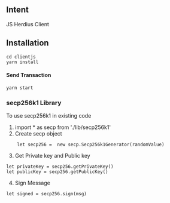 ## Intent

JS Herdius Client 

## Installation

```
cd clientjs
yarn install

```

#### Send Transaction
```
yarn start

```
### secp256k1 Library

To use secp256k1 in existing code

1) import * as secp from './lib/secp256k1'
2) Create secp object
```
    let secp256 =  new secp.Secp256k1Generator(randomValue)
```
3) Get Private key and Public key
```
let privateKey = secp256.getPrivateKey()
let publicKey = secp256.getPublicKey()

```

4) Sign Message

```
let signed = secp256.sign(msg)

```


